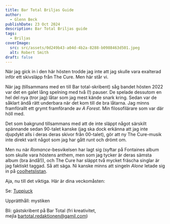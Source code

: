```yaml
---
title: Bar Total Briljas Guide
author:
  - Glenn Beck
publishDate: 23 Oct 2024
description: Bar Total Briljas guide
tags:
  - Briljas
coverImage:
  src: src/assets/0d249b43-a04d-4b2a-8288-b0988463d501.jpeg
  alt: Robert Smith
draft: false
---
```

När jag gick in i den här hösten trodde jag inte att jag skulle vara exalterad inför ett skivsläpp från The Cure. Men här står vi.

När jag (tillsammans med en till Bar total-skribent) såg bandet hösten 2022 var det en galet lång spelning med två (!) pauser. De spelade dessutom en hel del nya (tror jag) låtar som jag mest kände snark kring. Sedan var de såklart ändå rätt underbara när det kom till de bra låtarna. Jag minns framförallt ett grymt framförande av *A Forest*. Min filosofilärare som var där höll med.

Det som bakgrund tillsammans med att de inte släppt något särskilt spännande sedan 90-talet kanske (jag ska dock erkänna att jag inte djupdykt alls i deras deras skivor från 00-talet), gör att ny The Cure-musik inte direkt varit något som jag har gått runt och drömt om.

Men nu när *Romance*-besvikelsen har lagt sig (syftar på Fontaines album som skulle vara höstens anthem, men som jag tycker är deras sämsta album (bra ändå!)), och The Cure har släppt två mycket fräscha singlar är jag faktiskt taggad. Så att säga. Ni kanske minns att singeln *Alone* letade sig in på [coolhetslistan](https://bartotal.se/posts/bar-total-berättar-för-dig-vad-som-är-coolt/).

Aja, nu till det viktiga. Här är dina veckomåsten:

Se: [Tuppjuck](https://www.svtplay.se/video/Kk9kZWe/tuppjuck)

Upprätthåll: mystiken 

Bli: gästskribent på Bar Total (fri kreativitet, mejla bartotal.redaktionen@gamil.com)
